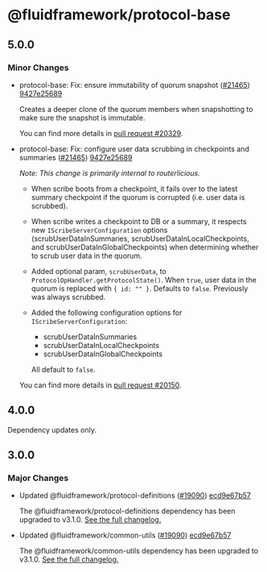# @fluidframework/protocol-base

## 5.0.0

### Minor Changes

-   protocol-base: Fix: ensure immutability of quorum snapshot ([#21465](https://github.com/microsoft/FluidFramework/pull/21465)) [9427e25689](https://github.com/microsoft/FluidFramework/commit/9427e2568924e0bed83d2a6f78a6e2a20be8a29e)

    Creates a deeper clone of the quorum members when snapshotting to make sure the snapshot is immutable.

    You can find more details in [pull request #20329](https://github.com/microsoft/FluidFramework/pull/20329).

-   protocol-base: Fix: configure user data scrubbing in checkpoints and summaries ([#21465](https://github.com/microsoft/FluidFramework/pull/21465)) [9427e25689](https://github.com/microsoft/FluidFramework/commit/9427e2568924e0bed83d2a6f78a6e2a20be8a29e)

    _Note: This change is primarily internal to routerlicious._

    -   When scribe boots from a checkpoint, it fails over to the latest summary checkpoint if the quorum is corrupted (i.e.
        user data is scrubbed).
    -   When scribe writes a checkpoint to DB or a summary, it respects new `IScribeServerConfiguration` options
        (scrubUserDataInSummaries, scrubUserDataInLocalCheckpoints, and scrubUserDataInGlobalCheckpoints) when determining
        whether to scrub user data in the quorum.
    -   Added optional param, `scrubUserData`, to `ProtocolOpHandler.getProtocolState()`. When `true`, user data in the quorum
        is replaced with `{ id: "" }`. Defaults to `false`. Previously was always scrubbed.
    -   Added the following configuration options for `IScribeServerConfiguration`:

        -   scrubUserDataInSummaries
        -   scrubUserDataInLocalCheckpoints
        -   scrubUserDataInGlobalCheckpoints

        All default to `false`.

    You can find more details in [pull request #20150](https://github.com/microsoft/FluidFramework/pull/20150).

## 4.0.0

Dependency updates only.

## 3.0.0

### Major Changes

-   Updated @fluidframework/protocol-definitions ([#19090](https://github.com/microsoft/FluidFramework/issues/19090)) [ecd9e67b57](https://github.com/microsoft/FluidFramework/commits/ecd9e67b5748415ad93c6273047fdcca457b3a14)

    The @fluidframework/protocol-definitions dependency has been upgraded to v3.1.0.
    [See the full changelog.](https://github.com/microsoft/FluidFramework/blob/main/common/lib/protocol-definitions/CHANGELOG.md#310)

-   Updated @fluidframework/common-utils ([#19090](https://github.com/microsoft/FluidFramework/issues/19090)) [ecd9e67b57](https://github.com/microsoft/FluidFramework/commits/ecd9e67b5748415ad93c6273047fdcca457b3a14)

    The @fluidframework/common-utils dependency has been upgraded to v3.1.0.
    [See the full changelog.](https://github.com/microsoft/FluidFramework/blob/main/common/lib/common-utils/CHANGELOG.md#310)

